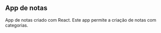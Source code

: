 ## App de notas

App de notas criado com React. Este app permite a criação de notas com categorias.
